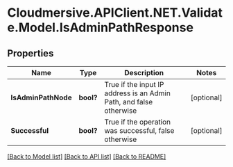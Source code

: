 # Cloudmersive.APIClient.NET.Validate.Model.IsAdminPathResponse
## Properties

Name | Type | Description | Notes
------------ | ------------- | ------------- | -------------
**IsAdminPathNode** | **bool?** | True if the input IP address is an Admin Path, and false otherwise | [optional] 
**Successful** | **bool?** | True if the operation was successful, false otherwise | [optional] 

[[Back to Model list]](../README.md#documentation-for-models) [[Back to API list]](../README.md#documentation-for-api-endpoints) [[Back to README]](../README.md)

